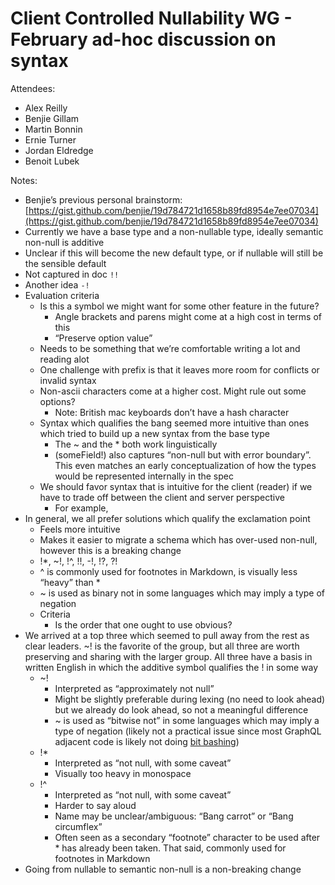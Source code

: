 # Client Controlled Nullability WG - February ad-hoc discussion on syntax

Attendees:

- Alex Reilly
- Benjie Gillam
- Martin Bonnin
- Ernie Turner
- Jordan Eldredge
- Benoit Lubek

Notes:

- Benjie’s previous personal brainstorm:
  [https://gist.github.com/benjie/19d784721d1658b89fd8954e7ee07034](https://gist.github.com/benjie/19d784721d1658b89fd8954e7ee07034)
- Currently we have a base type and a non-nullable type, ideally semantic
  non-null is additive
- Unclear if this will become the new default type, or if nullable will still be
  the sensible default
- Not captured in doc `!!`
- Another idea `-!`
- Evaluation criteria
  - Is this a symbol we might want for some other feature in the future?
    - Angle brackets and parens might come at a high cost in terms of this
    - “Preserve option value”
  - Needs to be something that we’re comfortable writing a lot and reading alot
  - One challenge with prefix is that it leaves more room for conflicts or
    invalid syntax
  - Non-ascii characters come at a higher cost. Might rule out some options?
    - Note: British mac keyboards don’t have a hash character
  - Syntax which qualifies the bang seemed more intuitive than ones which tried
    to build up a new syntax from the base type
    - The ~ and the \* both work linguistically
    - (someField!) also captures “non-null but with error boundary”. This even
      matches an early conceptualization of how the types would be represented
      internally in the spec
  - We should favor syntax that is intuitive for the client (reader) if we have
    to trade off between the client and server perspective
    - For example,
- In general, we all prefer solutions which qualify the exclamation point
  - Feels more intuitive
  - Makes it easier to migrate a schema which has over-used non-null, however
    this is a breaking change
  - !\*, ~!, !^, !!, -!, !?, ?!
  - ^ is commonly used for footnotes in Markdown, is visually less “heavy”
    than \*
  - ~ is used as binary not in some languages which may imply a type of negation
  - Criteria
    - Is the order that one ought to use obvious?
- We arrived at a top three which seemed to pull away from the rest as clear
  leaders. ~! is the favorite of the group, but all three are worth preserving
  and sharing with the larger group. All three have a basis in written English
  in which the additive symbol qualifies the ! in some way
  - ~!
    - Interpreted as “approximately not null”
    - Might be slightly preferable during lexing (no need to look ahead) but we
      already do look ahead, so not a meaningful difference
    - ~ is used as “bitwise not” in some languages which may imply a type of
      negation (likely not a practical issue since most GraphQL adjacent code is
      likely not doing
      [bit bashing](http://www.catb.org/jargon/html/B/bit-bashing.html))
  - !\*
    - Interpreted as “not null, with some caveat”
    - Visually too heavy in monospace
  - !^
    - Interpreted as “not null, with some caveat”
    - Harder to say aloud
    - Name may be unclear/ambiguous: “Bang carrot” or “Bang circumflex”
    - Often seen as a secondary “footnote” character to be used after \* has
      already been taken. That said, commonly used for footnotes in Markdown
- Going from nullable to semantic non-null is a non-breaking change
